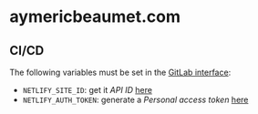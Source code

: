 # aymericbeaumet.com

## CI/CD

The following variables must be set in the [GitLab interface](https://gitlab.com/aymericbeaumet/aymericbeaumet.com/settings/ci_cd):

- `NETLIFY_SITE_ID`: get it _API ID_ [here](https://app.netlify.com/sites/aymericbeaumet/settings/general)
- `NETLIFY_AUTH_TOKEN`: generate a _Personal access token_ [here](https://app.netlify.com/account/applications)
